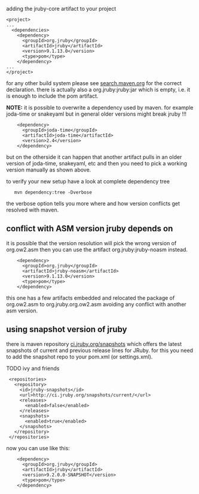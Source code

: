 adding the jruby-core artifact to your project

    <project>
    ...
      <dependencies>
        <dependency>
          <groupId>org.jruby</groupId>
          <artifactId>jruby</artifactId>
          <version>9.1.13.0</version>
          <type>pom</type>
        </dependency>
    ...
    </project>

for any other build system please see [search.maven.org](http://search.maven.org/#artifactdetails%7Corg.jruby%7Cjruby%7C1.7.11%7Cjar) for the correct declaration. there is actually also a org.jruby:jruby:jar which is empty, i.e. it is enough to include the pom artifact.

**NOTE:** it is possible to overwrite a dependency used by maven. for example joda-time or snakeyaml but in general older versions might break jruby !!!

        <dependency>
          <groupId>joda-time</groupId>
          <artifactId>joda-time</artifactId>
          <version>2.4</version>
        </dependency>

but on the otherside it can happen that another artifact pulls in an older version of joda-time, snakeyaml, etc and then you need to pick a working version manually as shown above.

to verify your new setup have a look at complete dependency tree
   
       mvn dependency:tree -Dverbose

the verbose option tells you more where and how version conflicts get resolved with maven.

## conflict with ASM version jruby depends on ##

it is possible that the version resolution will pick the wrong version of org.ow2.asm then you can use the artifact org.jruby:jruby-noasm instead.

        <dependency>
          <groupId>org.jruby</groupId>
          <artifactId>jruby-noasm</artifactId>
          <version>9.1.13.0</version>
          <type>pom</type>
        </dependency>

this one has a few artifacts embedded and relocated the package of org.ow2.asm to org.jruby.org.ow2.asm avoiding any conflict with another asm version.

## using snapshot version of jruby ##

there is maven repository [ci.jruby.org/snapshots](http://ci.jruby.org/snapshots) which offers the latest snapshots of current and previous release lines for JRuby. for this you need to add the snapshot repo to your pom.xml (or settings.xml).

TODO ivy and friends

     <repositories>
       <repository>
         <id>jruby-snapshots</id>
         <url>http://ci.jruby.org/snapshots/current/</url>
         <releases>
           <enabled>false</enabled>
         </releases>
         <snapshots>
           <enabled>true</enabled>
         </snapshots>
       </repository>
     </repositories>

now you can use like this:

        <dependency>
          <groupId>org.jruby</groupId>
          <artifactId>jruby</artifactId>
          <version>9.2.0.0-SNAPSHOT</version>
          <type>pom</type>
        </dependency>
